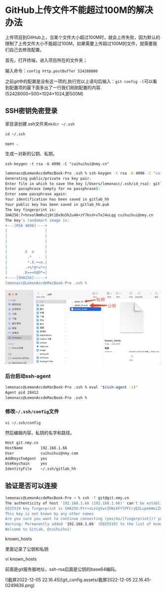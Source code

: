 # GitHub上传文件不能超过100M的解决办法

上传项目到GitHub上，当某个文件大小超过100M时，就会上传失败，因为默认的限制了上传文件大小不能超过100M。如果需要上传超过100M的文件，就需要我们自己去修改配置。

首先，打开终端，进入项目所在的文件夹；

输入命令：`config http.postBuffer 524288000`

之前git中的配置是没有这一项的,执行完以上语句后输入：`git config -l`可以看到配置项的最下面多出了一行我们刚刚配置的内容. (52428000=500×1024×1024,即500M)

## SSH密钥免密登录

家目录创建.ssh文件夹`mkdir ~/.ssh`

`cd ~/.ssh`

`open .`

⽣成⼀对新的公钥、私钥。

`ssh-keygen -t rsa -b 4096 -C "cuihuihui@nmy.cn"`

```bash
lemonacc@LemonAccdeMacBook-Pro .ssh % ssh-keygen -t rsa -b 4096 -C "cuihuihui@nmy.cn"
Generating public/private rsa key pair.
Enter file in which to save the key (/Users/lemonacc/.ssh/id_rsa): gitlab_hh
Enter passphrase (empty for no passphrase): 
Enter same passphrase again: 
Your identification has been saved in gitlab_hh
Your public key has been saved in gitlab_hh.pub
The key fingerprint is:
SHA256:7+hnxolNmRv2j8t1Dx9o5k2u4A+zY7ksd+vTeJ4vLqg cuihuihui@nmy.cn
The key's randomart image is:
+---[RSA 4096]----+
|                 |
|                 |
|                 |
|                 |
|        S  o     |
|         .*   .  |
|         *.X.+=o.|
|        .+%*@*=*+|
|       .E===X@O*=|
+----[SHA256]-----+
lemonacc@LemonAccdeMacBook-Pro .ssh %
```

![image-20221207152122236](git_config.assets/image-20221207152122236.png)

### 后台启动ssh-agent

```bash
lemonacc@LemonAccdeMacBook-Pro .ssh % eval "$(ssh-agent -s)"
Agent pid 20412
lemonacc@LemonAccdeMacBook-Pro .ssh %
```

### 修改`~/.ssh/config`文件

`vi ~/.ssh/config`

然后编辑内容，私钥的名字和路径。

```bash
Host git.nmy.cn
HostName        192.168.1.66
User            cuihuihui@nmy.com
AddKeysToAgent  yes
UseKeychain     yes
IdentityFile    ~/.ssh/gitlab_hh
```

## 验证是否可以连接

```bash
lemonacc@LemonAccdeMacBook-Pro ~ % ssh -T git@git.nmy.cn                       
The authenticity of host '192.168.1.66 (192.168.1.66)' can't be established.
ED25519 key fingerprint is SHA256:Ftr+xLxVgYwrZhNzkFYlPFCryD2LupmkWoiZmQtdtGI.
This key is not known by any other names
Are you sure you want to continue connecting (yes/no/[fingerprint])? yes
Warning: Permanently added '192.168.1.66' (ED25519) to the list of known hosts.
Welcome to GitLab, @cuihuihui!
```

known_hosts

里面记录了公钥和私钥

vi known_hosts

前面是git服务器地址，ssh-rsa后面是公钥的base64编码。

![截屏2022-12-05 22.16.45](git_config.assets/截屏2022-12-05 22.16.45-0249836.png)
